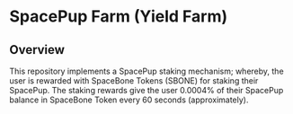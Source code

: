 

# SpacePup Farm (Yield Farm)
## Overview
This repository implements a SpacePup staking mechanism; whereby, the user is rewarded with SpaceBone Tokens (SBONE) for staking their SpacePup. The staking rewards give the user 0.0004%  of their SpacePup balance in SpaceBone Token every 60 seconds (approximately). 
